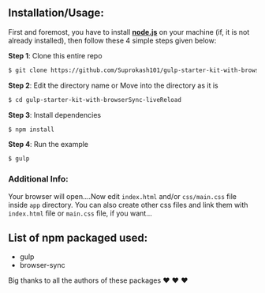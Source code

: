 ## Installation/Usage:

First and foremost, you have to install __[node.js](https://nodejs.org/en/)__ on your machine (if, it is not already installed), then follow these 4 simple steps given below:

**Step 1**: Clone this entire repo
```bash
$ git clone https://github.com/Suprokash101/gulp-starter-kit-with-browserSync-liveReload.git
```

**Step 2**: Edit the directory name or Move into the directory as it is
```bash
$ cd gulp-starter-kit-with-browserSync-liveReload
```

**Step 3**: Install dependencies
```bash
$ npm install
```

**Step 4**: Run the example
```bash
$ gulp
```

### Additional Info:

Your browser will open....Now edit `index.html` and/or `css/main.css` file inside `app` directory. You can also create other css files and link them with `index.html` file or `main.css` file, if you want...

## List of npm packaged used:

- gulp
- browser-sync

Big thanks to all the authors of these packages :heart: :heart: :heart:
